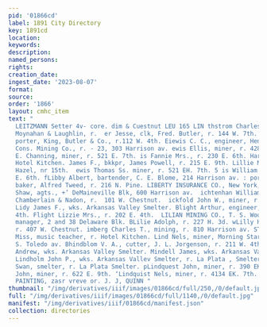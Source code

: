 ```yaml
---
pid: '01866cd'
label: 1891 City Directory
key: 1891cd
location: 
keywords: 
description: 
named_persons: 
rights: 
creation_date: 
ingest_date: '2023-08-07'
format: 
source: 
order: '1866'
layout: cmhc_item
text: "                                                                        GHARLES
  LEITZMANN Setter 4v- core. dim & Cuestnut LEU 165 LIN thstrom Charles, cabinetmkr,
  Moynahan & Laughlin, r.  er Jesse, clk, Fred. Butler, r. 144 W. 7th. ewis Charles,
  porter, King, Butler & Co., r.112 W. 4th. Eiewis C. C., engineer, Henriett & Maid
  Cons. Mining Co., r. - 23, 303 Harrison av. ewis Ellis, miner, r. 428 E. 6th. wis
  E. Channing, miner, r. 521 E. 7th. is Fannie Mrs., r. 230 E. 6th. Harvey, bell boy,
  Hotel Kitchen. James F., bkkpr, James Powell, r. 215 E. 9th. Lillie Mrs., r. ws.
  Hazel, nr 15th.  ewis Thomas Ss. miner, r. 521 EH. 7th. 5 is William H., r. 607
  E. 6th. fLibby Albert, bartender, C. E. Blome, 214 Harrison av. : porta William,
  baker, Alfred Tweed, r. 216 N. Pine. LIBERTY INSURANCE CO., New York, Stickley &
  Shaw, agts., +’ DeMaineville Blk, 600 Harrison av.  ichtenhan William C., blksmith,
  Chamberlain & Nadon, r.  101 W. Chestnut.  ickfold John W., miner, r. 815 E. 6th.
  Lidy James F., wks. Arkansas Valley Smelter. Blight Arthur, engineer, vt. 214 E.
  4th. Flight Lizzie Mrs., r. 202 E. 4th.  LILIAN MINING CO., T. S. Wood, general
  manager, 2 and 38 Delaware Blk. BLilie Adolph, r. 227 H. 3d. wLilly Henry C., smelter,
  r. 407 W. Chestnut. imberg Charles T., mining, r. 810 Harrison av. STincoln Fannie
  Miss, music teacher, r. Hotel Kitchen. Lind Nels, miner, Morning Star Mine, r. 109
  S. Toledo av. Bhindblom V. A., cutter, J. L. Jorgenson, r. 211 W. 4th. ELindell
  Andrew, wks. Arkansas Valley Smelter. Mindell James, wks. Arkansas Valley Smelter.
  Lindholm John P., wks. Arkansas Vallev Smelter, r. La Plata , Smelter. KLindholm
  Swan, smelter, r. La Plata Smelter. pLindquest John, miner, r. 390 EK, 2d. Lindquist
  John, miner, r. 622 E. 9th. ‘Lindquist Nels, miner, r. 4134 EK. 7th.  fn  HOUSE
  PAINTING, zasr vreve or. J. J, QUINN "
thumbnail: "/img/derivatives/iiif/images/01866cd/full/250,/0/default.jpg"
full: "/img/derivatives/iiif/images/01866cd/full/1140,/0/default.jpg"
manifest: "/img/derivatives/iiif/01866cd/manifest.json"
collection: directories
---
```

